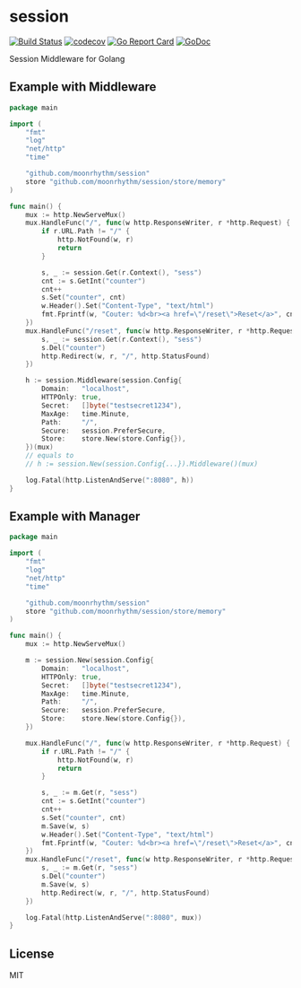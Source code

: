 # session

[![Build Status](https://travis-ci.org/moonrhythm/session.svg?branch=master)](https://travis-ci.org/moonrhythm/session)
[![codecov](https://codecov.io/gh/moonrhythm/session/branch/master/graph/badge.svg)](https://codecov.io/gh/moonrhythm/session)
[![Go Report Card](https://goreportcard.com/badge/github.com/moonrhythm/session)](https://goreportcard.com/report/github.com/moonrhythm/session)
[![GoDoc](https://godoc.org/github.com/moonrhythm/session?status.svg)](https://godoc.org/github.com/moonrhythm/session)

Session Middleware for Golang

## Example with Middleware

```go
package main

import (
    "fmt"
    "log"
    "net/http"
    "time"

    "github.com/moonrhythm/session"
    store "github.com/moonrhythm/session/store/memory"
)

func main() {
    mux := http.NewServeMux()
    mux.HandleFunc("/", func(w http.ResponseWriter, r *http.Request) {
        if r.URL.Path != "/" {
            http.NotFound(w, r)
            return
        }

        s, _ := session.Get(r.Context(), "sess")
        cnt := s.GetInt("counter")
        cnt++
        s.Set("counter", cnt)
        w.Header().Set("Content-Type", "text/html")
        fmt.Fprintf(w, "Couter: %d<br><a href=\"/reset\">Reset</a>", cnt)
    })
    mux.HandleFunc("/reset", func(w http.ResponseWriter, r *http.Request) {
        s, _ := session.Get(r.Context(), "sess")
        s.Del("counter")
        http.Redirect(w, r, "/", http.StatusFound)
    })

    h := session.Middleware(session.Config{
        Domain:   "localhost",
        HTTPOnly: true,
        Secret:   []byte("testsecret1234"),
        MaxAge:   time.Minute,
        Path:     "/",
        Secure:   session.PreferSecure,
        Store:    store.New(store.Config{}),
    })(mux)
    // equals to
    // h := session.New(session.Config{...}).Middleware()(mux)

    log.Fatal(http.ListenAndServe(":8080", h))
}

```

## Example with Manager

```go
package main

import (
    "fmt"
    "log"
    "net/http"
    "time"

    "github.com/moonrhythm/session"
    store "github.com/moonrhythm/session/store/memory"
)

func main() {
    mux := http.NewServeMux()

    m := session.New(session.Config{
        Domain:   "localhost",
        HTTPOnly: true,
        Secret:   []byte("testsecret1234"),
        MaxAge:   time.Minute,
        Path:     "/",
        Secure:   session.PreferSecure,
        Store:    store.New(store.Config{}),
    })

    mux.HandleFunc("/", func(w http.ResponseWriter, r *http.Request) {
        if r.URL.Path != "/" {
            http.NotFound(w, r)
            return
        }

        s, _ := m.Get(r, "sess")
        cnt := s.GetInt("counter")
        cnt++
        s.Set("counter", cnt)
        m.Save(w, s)
        w.Header().Set("Content-Type", "text/html")
        fmt.Fprintf(w, "Couter: %d<br><a href=\"/reset\">Reset</a>", cnt)
    })
    mux.HandleFunc("/reset", func(w http.ResponseWriter, r *http.Request) {
        s, _ := m.Get(r, "sess")
        s.Del("counter")
        m.Save(w, s)
        http.Redirect(w, r, "/", http.StatusFound)
    })

    log.Fatal(http.ListenAndServe(":8080", mux))
}
```

## License

MIT
